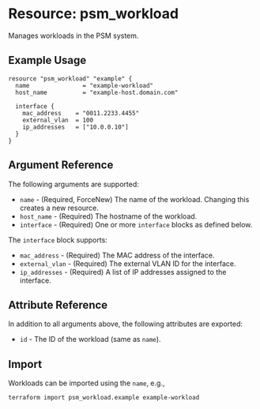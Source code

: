 # Resource: psm_workload

Manages workloads in the PSM system.

## Example Usage

```hcl
resource "psm_workload" "example" {
  name               = "example-workload"
  host_name          = "example-host.domain.com"

  interface {
    mac_address    = "0011.2233.4455"
    external_vlan  = 100
    ip_addresses   = ["10.0.0.10"]
  }
}
```

## Argument Reference

The following arguments are supported:

* `name` - (Required, ForceNew) The name of the workload. Changing this creates a new resource.
* `host_name` - (Required) The hostname of the workload.
* `interface` - (Required) One or more `interface` blocks as defined below.

The `interface` block supports:

* `mac_address` - (Required) The MAC address of the interface.
* `external_vlan` - (Required) The external VLAN ID for the interface.
* `ip_addresses` - (Required) A list of IP addresses assigned to the interface.

## Attribute Reference

In addition to all arguments above, the following attributes are exported:

* `id` - The ID of the workload (same as `name`).

## Import

Workloads can be imported using the `name`, e.g.,

```text
terraform import psm_workload.example example-workload
```
